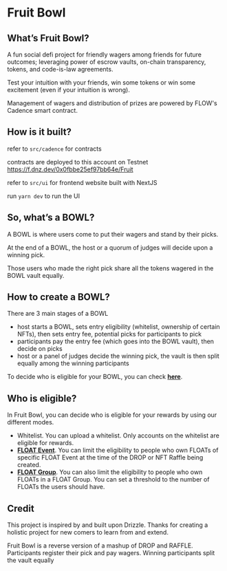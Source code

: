 # Fruit Bowl

## What’s Fruit Bowl?

A fun social defi project for friendly wagers among friends for future outcomes; leveraging power of escrow vaults, on-chain transparency, tokens, and code-is-law agreements.

Test your intuition with your friends, win some tokens or win some excitement (even if your intuition is wrong).

Management of wagers and distribution of prizes are powered by FLOW's Cadence smart contract.

## How is it built?

refer to `src/cadence` for contracts

contracts are deployed to this account on Testnet
https://f.dnz.dev/0x0fbbe25ef97bb64e/Fruit

refer to `src/ui` for frontend website built with NextJS

run `yarn dev` to run the UI

## So, what’s a BOWL?

A BOWL is where users come to put their wagers and stand by their picks.

At the end of a BOWL, the host or a quorum of judges will decide upon a winning pick.

Those users who made the right pick share all the tokens wagered in the BOWL vault equally.

## How to create a BOWL?

There are 3 main stages of a BOWL

- host starts a BOWL, sets entry eligibility (whitelist, ownership of certain NFTs), then sets entry fee, potential picks for participants to pick
- participants pay the entry fee (which goes into the BOWL vault), then decide on picks
- host or a panel of judges decide the winning pick, the vault is then split equally among the winning participants

To decide who is eligible for your BOWL, you can check **[here](#who-is-eligible)**.

## Who is eligible?

In Fruit Bowl, you can decide who is eligible for your rewards by using our different modes.

- Whitelist. You can upload a whitelist. Only accounts on the whitelist are eligible for rewards.
- **[FLOAT Event](https://floats.city)**. You can limit the eligibility to people who own FLOATs of specific FLOAT Event at the time of the DROP or NFT Raffle being created.
- **[FLOAT Group](https://floats.city)**. You can also limit the eligibility to people who own FLOATs in a FLOAT Group. You can set a threshold to the number of FLOATs the users should have.

## Credit

This project is inspired by and built upon Drizzle.
Thanks for creating a holistic project for new comers to learn from and extend.

Fruit Bowl is a reverse version of a mashup of DROP and RAFFLE.
Participants register their pick and pay wagers.
Winning participants split the vault equally
